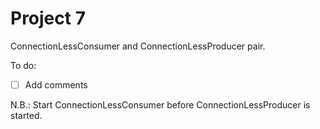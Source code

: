 Project 7
====================
ConnectionLessConsumer and ConnectionLessProducer pair.

To do:

-[ ] Add comments

N.B.:
Start ConnectionLessConsumer before ConnectionLessProducer is started.
